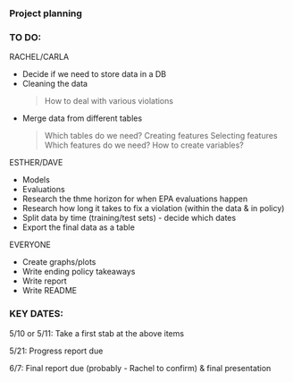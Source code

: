 ### Project planning 


### TO DO:


RACHEL/CARLA
- Decide if we need to store data in a DB 
- Cleaning the data
	> How to deal with various violations
- Merge data from different tables
	> Which tables do we need?
	> Creating features
	> Selecting features
	> Which features do we need?
	> How to create variables?

ESTHER/DAVE
- Models
- Evaluations
- Research the thme horizon for when EPA evaluations happen
- Research how long it takes to fix a violation (within the data & in policy)
- Split data by time (training/test sets) - decide which dates
- Export the final data as a table

EVERYONE 
- Create graphs/plots
- Write ending policy takeaways
- Write report
- Write README




### KEY DATES:

5/10 or 5/11: Take a first stab at the above items

5/21: Progress report due

6/7: Final report due (probably - Rachel to confirm) & final presentation